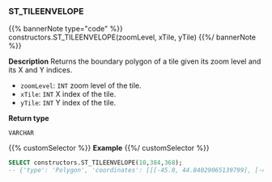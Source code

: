 ### ST_TILEENVELOPE

{{% bannerNote type="code" %}}
constructors.ST_TILEENVELOPE(zoomLevel, xTile, yTile)
{{%/ bannerNote %}}

**Description**
Returns the boundary polygon of a tile given its zoom level and its X and Y indices.

* `zoomLevel`: `INT` zoom level of the tile.
* `xTile`: `INT` X index of the tile.
* `yTile`: `INT` Y index of the tile.

**Return type**

`VARCHAR`

{{% customSelector %}}
**Example**
{{%/ customSelector %}}

```sql
SELECT constructors.ST_TILEENVELOPE(10,384,368);
-- {'type': 'Polygon', 'coordinates': [[[-45.0, 44.84029065139799], [-45.0, 45.089035564831015] ...
```